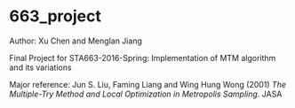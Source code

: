 # 663_project
Author: Xu Chen and Menglan Jiang

Final Project for STA663-2016-Spring: Implementation of MTM algorithm and its variations

Major reference: Jun S. Liu, Faming Liang and Wing Hung Wong (2001)  *The Multiple-Try Method and Local Optimization in Metropolis Sampling*. JASA